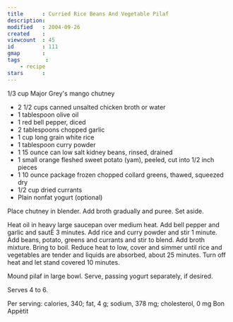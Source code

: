 ```yaml
---
title      : Curried Rice Beans And Vegetable Pilaf
description: 
modified   : 2004-09-26
created    : 
viewcount  : 45
id         : 111
gmap       : 
tags        :
    - recipe
stars      : 
---
```


1/3 cup Major Grey's mango chutney 
 
* 2 1/2 cups canned unsalted chicken broth or water
* 1 tablespoon olive oil
* 1 red bell pepper, diced
* 2 tablespoons chopped garlic
* 1 cup long grain white rice
* 1 tablespoon curry powder
* 1 15 ounce can low salt kidney beans, rinsed, drained
* 1 small orange fleshed sweet potato (yam), peeled, cut into 1/2 inch pieces
* 1 10 ounce package frozen chopped collard greens, thawed, squeezed dry
* 1/2 cup dried currants
* Plain nonfat yogurt (optional) 
 
Place chutney in blender. Add broth gradually and puree. Set aside.
 
Heat oil in heavy large saucepan over medium heat. Add bell pepper and garlic and sautÈ 3 minutes. Add rice and curry powder and stir 1 minute. Add beans, potato, greens and currants and stir to blend. Add broth mixture. Bring to boil. Reduce heat to low, cover and simmer until rice and vegetables are tender and liquids are absorbed, about 25 minutes. Turn off heat and let stand covered 10 minutes.
 
Mound pilaf in large bowl. Serve, passing yogurt separately, if desired. 
 
Serves 4 to 6.

Per serving: calories, 340; fat, 4 g; sodium, 378 mg; cholesterol, 0 mg
Bon Appètit
